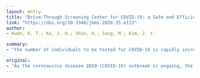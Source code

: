 ```yaml
---
layout: entry
title: "Drive-Through Screening Center for COVID-19: a Safe and Efficient Screening System against Massive Community Outbreak"
link: "https://doi.org/10.3346/jkms.2020.35.e123"
author:
- Kwon, K. T.; Ko, J. H.; Shin, H.; Sung, M.; Kim, J. Y.

summary:
- "the number of individuals to be tested for COVID-19 is rapidly increasing. DT screening centers have been designed and implemented in Korea. The entire service takes about 10 minutes for one testee without leaving his or her cars. Increased testing capacity over 100 tests per day and prevention of cross-infection. It could be implemented in other countries to cope with the global outbreak and transformed according to their own situations. We present the overall concept, advantages, and limitations of the DT centers. As the coronavirus disease 2019 (COVId-19) is growing, the number has increased."

original:
- "As the coronavirus disease 2019 (COVID-19) outbreak is ongoing, the number of individuals to be tested for COVID-19 is rapidly increasing. For safe and efficient screening for COVID-19, drive-through (DT) screening centers have been designed and implemented in Korea. Herein, we present the overall concept, advantages, and limitations of the COVID-19 DT screening centers. The steps of the DT centers include registration, examination, specimen collection, and instructions. The entire service takes about 10 minutes for one testee without leaving his or her cars. Increased testing capacity over 100 tests per day and prevention of cross-infection between testees in the waiting space are the major advantages, while protection of staff from the outdoor atmosphere is challenging. It could be implemented in other countries to cope with the global COVID-19 outbreak and transformed according to their own situations."
---
```


